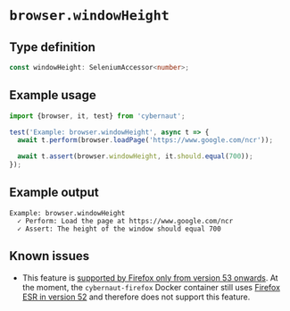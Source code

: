 # `browser.windowHeight`

## Type definition

```ts
const windowHeight: SeleniumAccessor<number>;
```

## Example usage

```ts
import {browser, it, test} from 'cybernaut';

test('Example: browser.windowHeight', async t => {
  await t.perform(browser.loadPage('https://www.google.com/ncr'));

  await t.assert(browser.windowHeight, it.should.equal(700));
});
```

## Example output

```fundamental
Example: browser.windowHeight
  ✓ Perform: Load the page at https://www.google.com/ncr
  ✓ Assert: The height of the window should equal 700
```

## Known issues

* This feature is [supported by Firefox only from version 53 onwards][firefox-bug]. At the moment, the `cybernaut-firefox` Docker container still uses [Firefox ESR in version 52][firefox-esr] and therefore does not support this feature.

[firefox-bug]: https://bugzilla.mozilla.org/show_bug.cgi?id=1347589
[firefox-esr]: https://www.mozilla.org/en-US/firefox/organizations/faq/
